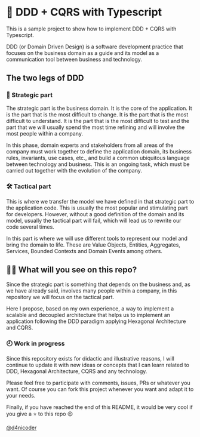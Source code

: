 # 🤝 DDD + CQRS with Typescript

This is a sample project to show how to implement DDD + CQRS with Typescript.

DDD (or Domain Driven Design) is a software development practice that focuses on the business domain as a guide and its model as a communication tool between business and technology.

## The two legs of DDD

### 🔮 Strategic part

The strategic part is the business domain. It is the core of the application. It is the part that is the most difficult to change. It is the part that is the most difficult to understand. It is the part that is the most difficult to test and the part that we will usually spend the most time refining and will involve the most people within a company.

In this phase, domain experts and stakeholders from all areas of the company must work together to define the application domain, its business rules, invariants, use cases, etc., and build a common ubiquitous language between technology and business. This is an ongoing task, which must be carried out together with the evolution of the company.

### 🛠️ Tactical part

This is where we transfer the model we have defined in that strategic part to the application code. This is usually the most popular and stimulating part for developers. However, without a good definition of the domain and its model, usually the tactical part will fail, which will lead us to rewrite our code several times.

In this part is where we will use different tools to represent our model and bring the domain to life. These are Value Objects, Entities, Aggregates, Services, Bounded Contexts and Domain Events among others.

## 🤷‍♂️ What will you see on this repo?

Since the strategic part is something that depends on the business and, as we have already said, involves many people within a company, in this repository we will focus on the tactical part.

Here I propose, based on my own experience, a way to implement a scalable and decoupled architecture that helps us to implement an application following the DDD paradigm applying Hexagonal Architecture and CQRS.


### 🕘 Work in progress

Since this repository exists for didactic and illustrative reasons, I will continue to update it with new ideas or concepts that I can learn related to DDD, Hexagonal Architecture, CQRS and any technology.

Please feel free to participate with comments, issues, PRs or whatever you want. Of course you can fork this project whenever you want and adapt it to your needs.

Finally, if you have reached the end of this README, it would be very cool if you give a ⭐ to this repo 😉

[@d4nicoder](https://www.twitter.com/d4nicoder)
